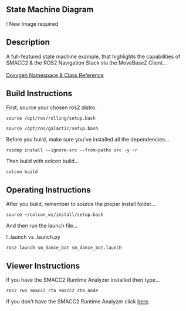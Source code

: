  <h2>State Machine Diagram</h2>
 
 ! New Image required
 
 <h2>Description</h2> A full-featured state machine example, that highlights the capabilities of SMACC2 & the ROS2 Navigation Stack via the MoveBaseZ Client.
.<br></br>
<a href="https://robosoft-ai.github.io/SMACC2_Documentation/master/html/namespacesm__dance__bot.html">Doxygen Namespace & Class Reference</a>
 
 <h2>Build Instructions</h2>

First, source your chosen ros2 distro.
```
source /opt/ros/rolling/setup.bash
```
```
source /opt/ros/galactic/setup.bash
```

Before you build, make sure you've installed all the dependencies...

```
rosdep install --ignore-src --from-paths src -y -r
```

Then build with colcon build...

```
colcon build
```
<h2>Operating Instructions</h2>
After you build, remember to source the proper install folder...

```
source ~/colcon_ws/install/setup.bash
```

And then run the launch file...

! .launch vs .launch.py

```
ros2 launch sm_dance_bot sm_dance_bot.launch
```
 
 <h2>Viewer Instructions</h2>
If you have the SMACC2 Runtime Analyzer installed then type...

```
ros2 run smacc2_rta smacc2_rta_node
``` 

If you don't have the SMACC2 Runtime Analyzer click <a href="https://robosoft.ai/product-category/smacc2-runtime-analyzer/">here</a>.